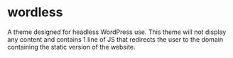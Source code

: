 wordless
==========

A theme designed for headless WordPress use. This theme will not display any content and contains 1 line of JS that redirects the user to the domain containing the static version of the website.